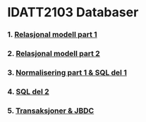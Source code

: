 # IDATT2103 Databaser

### 1. [Relasjonal modell part 1](Relasjonmodell/relasjonsmodellen.md)
### 2. [Relasjonal modell part 2](RelasjonQuery/RelasjonQuery.md)
### 3. [Normalisering part 1 & SQL del 1](Normalisering/normalisering.md)
### 4. [SQL del 2](AdvancedQuery/advancedQuery.md)
### 5. [Transaksjoner & JBDC](Transaksjoner/report.md)

